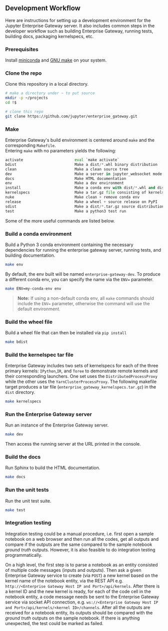 ## Development Workflow

Here are instructions for setting up a development environment for the Jupyter Enterprise Gateway 
server. It also includes common steps in the developer workflow such as building Enterprise Gateway, 
running tests, building docs, packaging kernelspecs, etc.

### Prerequisites

Install [miniconda](https://conda.io/miniconda.html) and [GNU make](https://www.gnu.org/software/make/) on your system.

### Clone the repo

Clone this repository in a local directory.

```bash
# make a directory under ~ to put source
mkdir -p ~/projects
cd !$

# clone this repo
git clone https://github.com/jupyter/enterprise_gateway.git
```
### Make

Enterprise Gateway's build environment is centered around `make` and the corresponding `Makefile`.  
Entering `make` with no parameters yields the following:

```python
activate                       eval `make activate`
bdist                          Make a dist/*.whl binary distribution
clean                          Make a clean source tree
dev                            Make a server in jupyter_websocket mode
docs                           Make HTML documentation
env                            Make a dev environment
install                        Make a conda env with dist/*.whl and dist/*.tar.gz installed
kernelspecs                    Make a tar.gz file consisting of kernelspec files
nuke                           Make clean + remove conda env
release                        Make a wheel + source release on PyPI
sdist                          Make a dist/*.tar.gz source distribution
test                           Make a python3 test run

```
Some of the more useful commands are listed below.

### Build a conda environment

Build a Python 3 conda environment containing the necessary dependencies for
running the enterprise gateway server, running tests, and building documentation.

```bash
make env
```

By default, the env built will be named `enterprise-gateway-dev`.  To produce a different conda env, 
you can specify the name via the `ENV=` parameter. 

```bash
make ENV=my-conda-env env
```

>**Note:** If using a non-default conda env, all `make` commands should include the `ENV=` parameter, 
otherwise the command will use the default environment.

### Build the wheel file

Build a wheel file that can then be installed via `pip install`

```bash
make bdist
```

### Build the kernelspec tar file

Enterprise Gateway includes two sets of kernelspecs for each of the three primary kernels: `IPython`,`IR`, 
and `Toree` to demonstrate remote kernels and their corresponding launchers.  One set uses the 
`DistributedProcessProxy` while the other uses  the `YarnClusterProcessProxy`. The following makefile 
target produces a tar file (`enterprise_gateway_kernelspecs.tar.gz`) in the `dist` directory.

```bash
make kernelspecs
```

### Run the Enterprise Gateway server

Run an instance of the Enterprise Gateway server.

```bash
make dev
```

Then access the running server at the URL printed in the console.

### Build the docs

Run Sphinx to build the HTML documentation.

```bash
make docs
```

### Run the unit tests

Run the unit test suite.

```bash
make test
```

### Integration testing

Integration testing could be a manual procedure, i.e. first open a sample notebook on a web browser 
and then run all the codes, get all outputs and compare if the outputs are the same compared to the 
sample notebook *ground truth* outputs. However, it is also feasible to do integration testing 
programmatically. 

On a high level, the first step is to parse a notebook as an entity consisted of multiple code messages 
(inputs and outputs). Then ask a given Enterprise Gateway service to create (via `POST`) a new kernel 
based on the kernel name of the notebook entity, via the REST API e.g. 
`http://<Enterprise Gateway Host IP and Port>/api/kernels`. After there is a kernel ID and the new 
kernel is ready, for each of the code cell in the notebook entity, a code message needs be sent to 
the Enterprise Gateway service via socket API connection, e.g. 
`ws://<Enterprise Gateway Host IP and Port>/api/kernels/<kernel ID>/channels`. After all the outputs 
are received for a notebook entity, its outputs should be compared with the *ground truth* outputs 
on the sample notebook. If there is anything unexpected, the test could be marked as failed.
